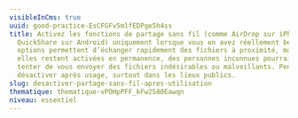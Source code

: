 ```yaml
---
visibleInCms: true
uuid: good-practice-EsCFGFv5mlfEDPge5h4ss
title: Activez les fonctions de partage sans fil (comme AirDrop sur iPhone ou
  QuickShare sur Android) uniquement lorsque vous en avez réellement besoin. Ces
  options permettent d’échanger rapidement des fichiers à proximité, mais si
  elles restent activées en permanence, des personnes inconnues pourraient
  tenter de vous envoyer des fichiers indésirables ou malveillants. Pensez à les
  désactiver après usage, surtout dans les lieux publics.
slug: desactiver-partage-sans-fil-apres-utilisation
thematique: thematique-vPOHpPFF_kFw2S80Eawqn
niveau: essentiel
---
```

